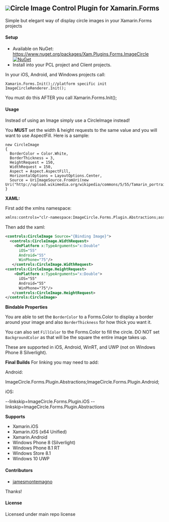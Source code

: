 ## ![](Common/circle_image_icon.png)Circle Image Control Plugin for Xamarin.Forms

Simple but elegant way of display circle images in your Xamarin.Forms projects

#### Setup
* Available on NuGet: https://www.nuget.org/packages/Xam.Plugins.Forms.ImageCircle [![NuGet](https://img.shields.io/nuget/v/Xam.Plugins.Forms.ImageCircle.svg?label=NuGet)](https://www.nuget.org/packages/Xam.Plugins.Forms.ImageCircle/)
* Install into your PCL project and Client projects.


In your iOS, Android, and Windows projects call:

```
Xamarin.Forms.Init();//platform specific init
ImageCircleRenderer.Init();
```

You must do this AFTER you call Xamarin.Forms.Init();

#### Usage
Instead of using an Image simply use a CircleImage instead!

You **MUST** set the width & height requests to the same value and you will want to use AspectFill. Here is a sample:
```
new CircleImage
{
  BorderColor = Color.White,
  BorderThickness = 3,
  HeightRequest = 150,
  WidthRequest = 150,
  Aspect = Aspect.AspectFill,
  HorizontalOptions = LayoutOptions.Center,
  Source = UriImageSource.FromUri(new Uri("http://upload.wikimedia.org/wikipedia/commons/5/55/Tamarin_portrait.JPG"))
}
```

**XAML:**

First add the xmlns namespace:
```xml
xmlns:controls="clr-namespace:ImageCircle.Forms.Plugin.Abstractions;assembly=ImageCircle.Forms.Plugin.Abstractions"
```

Then add the xaml:

```xml
<controls:CircleImage Source="{Binding Image}">
  <controls:CircleImage.WidthRequest>
    <OnPlatform x:TypeArguments="x:Double"
      iOS="55"
      Android="55"
      WinPhone="75"/>
   </controls:CircleImage.WidthRequest>
<controls:CircleImage.HeightRequest>
    <OnPlatform x:TypeArguments="x:Double">
      iOS="55"
      Android="55"
      WinPhone="75"/>
   </controls:CircleImage.HeightRequest>
</controls:CircleImage>
```


**Bindable Properties**

You are able to set the ```BorderColor``` to a Forms.Color to display a border around your image and also ```BorderThickness``` for how thick you want it. 

You can also set ```FillColor``` to the Forms.Color to fill the circle. DO NOT set ```BackgroundColor``` as that will be the square the entire image takes up.

These are supported in iOS, Android, WinRT, and UWP (not on Windows Phone 8 Silverlight).

**Final Builds**
For linking you may need to add:

Android:

ImageCircle.Forms.Plugin.Abstractions;ImageCircle.Forms.Plugin.Android;

iOS:

--linkskip=ImageCircle.Forms.Plugin.iOS --linkskip=ImageCircle.Forms.Plugin.Abstractions

**Supports**
* Xamarin.iOS
* Xamarin.iOS (x64 Unified)
* Xamarin.Android
* Windows Phone 8 (Silverlight)
* Windows Phone 8.1 RT
* Windows Store 8.1
* Windows 10 UWP


#### Contributors
* [jamesmontemagno](https://github.com/jamesmontemagno)

Thanks!

#### License
Licensed under main repo license
